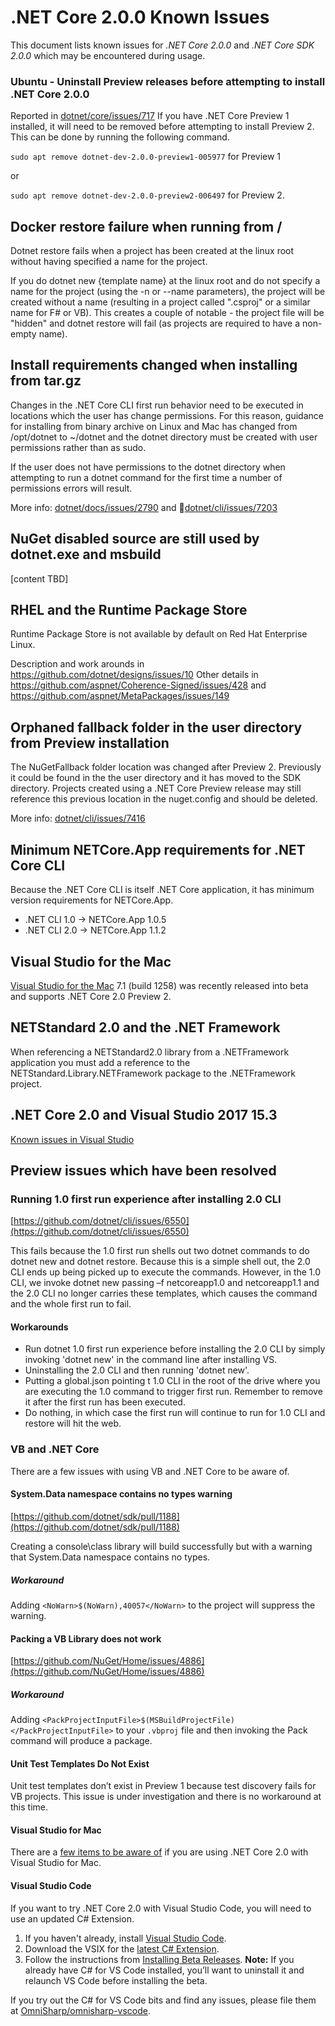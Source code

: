 # .NET Core 2.0.0 Known Issues

This document lists known issues for *.NET Core 2.0.0* and *.NET Core SDK 2.0.0* which may be encountered during usage.

### Ubuntu - Uninstall Preview releases before attempting to install .NET Core 2.0.0

Reported in [dotnet/core/issues/717](https://github.com/dotnet/core/issues/717) If you have .NET Core Preview 1 installed, it will need to be removed before attempting to install Preview 2. This can be done by running the following command.

`sudo apt remove dotnet-dev-2.0.0-preview1-005977` for Preview 1

or

`sudo apt remove dotnet-dev-2.0.0-preview2-006497` for Preview 2.

## Docker restore failure when running from /

Dotnet restore fails when a project has been created at the linux root without having specified a name for the project.

If you do dotnet new {template name} at the linux root and do not specify a name for the project (using the -n or --name parameters), the project will be created without a name (resulting in a project called ".csproj" or a similar name for F# or VB). This creates a couple of notable - the project file will be "hidden" and dotnet restore will fail (as projects are required to have a non-empty name).

## Install requirements changed when installing from tar.gz

Changes in the .NET Core CLI first run behavior need to be executed in locations which the user has change permissions. For this reason, guidance for installing from binary archive on Linux and Mac has changed from /opt/dotnet to ~/dotnet and the dotnet directory must be created with user permissions rather than as sudo.

If the user does not have permissions to the dotnet directory when attempting to run a dotnet command for the first time a number of permissions errors will result.

More info: [dotnet/docs/issues/2790](https://github.com/dotnet/docs/issues/2790) and [dotnet/cli/issues/7203](https://github.com/dotnet/cli/issues/7203)

## NuGet disabled source are still used by dotnet.exe and msbuild

[content TBD]

## RHEL and the Runtime Package Store

Runtime Package Store is not available by default on Red Hat Enterprise Linux.

Description and work arounds in https://github.com/dotnet/designs/issues/10
Other details in https://github.com/aspnet/Coherence-Signed/issues/428 and https://github.com/aspnet/MetaPackages/issues/149

## Orphaned fallback folder in the user directory from Preview installation

The NuGetFallback folder location was changed after Preview 2. Previously it could be found in the the user directory and it has moved to the SDK directory. Projects created using a .NET Core Preview release may still reference this previous location in the nuget.config and should be deleted.

More info: [dotnet/cli/issues/7416](https://github.com/dotnet/cli/issues/7416)

## Minimum NETCore.App requirements for .NET Core  CLI

Because the .NET Core CLI is itself .NET Core application, it has minimum version requirements for NETCore.App.

* .NET CLI 1.0 -> NETCore.App 1.0.5
* .NET CLI 2.0 -> NETCore.App 1.1.2

## Visual Studio for the Mac

[Visual Studio for the Mac](https://www.visualstudio.com/vs/visual-studio-mac/) 7.1 (build 1258) was recently released into beta and supports .NET Core 2.0 Preview 2.

## NETStandard 2.0 and the .NET Framework

When referencing a NETStandard2.0 library from a .NETFramework application you must add a reference to the NETStandard.Library.NETFramework package to the .NETFramework project.

## .NET Core 2.0 and Visual Studio 2017 15.3

[Known issues in Visual Studio](https://github.com/aspnet/Tooling/blob/master/known-issues-vs2017.md)

## Preview issues which have been resolved

### Running 1.0 first run experience after installing 2.0 CLI

[https://github.com/dotnet/cli/issues/6550](https://github.com/dotnet/cli/issues/6550)

This fails because the 1.0 first run shells out two dotnet commands to do dotnet new and dotnet restore. Because this is a simple shell out, the 2.0 CLI ends up being picked up to execute the commands. However, in the 1.0 CLI, we invoke dotnet new passing –f netcoreapp1.0 and netcoreapp1.1 and the 2.0 CLI no longer carries these templates, which causes the command and the whole first run to fail.

#### Workarounds

* Run dotnet 1.0 first run experience before installing the 2.0 CLI by simply invoking 'dotnet new' in the command line after installing VS.
* Uninstalling the 2.0 CLI and then running 'dotnet new'.
* Putting a global.json pointing t 1.0 CLI in the root of the drive where you are executing the 1.0 command to trigger first run. Remember to remove it after the first run has been executed.
* Do nothing, in which case the first run will continue to run for 1.0 CLI and restore will hit the web.

### VB and .NET Core

There are a few issues with using VB and .NET Core to be aware of.

#### System.Data namespace contains no types warning

[https://github.com/dotnet/sdk/pull/1188](https://github.com/dotnet/sdk/pull/1188)

Creating a console\class library will build successfully but with a warning that System.Data namespace contains no types.

##### Workaround

Adding `<NoWarn>$(NoWarn),40057</NoWarn>` to the project will suppress the warning.

#### Packing a VB Library does not work

[https://github.com/NuGet/Home/issues/4886](https://github.com/NuGet/Home/issues/4886)

##### Workaround

Adding `<PackProjectInputFile>$(MSBuildProjectFile)</PackProjectInputFile>` to your `.vbproj` file and then invoking the Pack command will produce a package.

#### Unit Test Templates Do Not Exist

Unit test templates don’t exist in Preview 1 because test discovery fails for VB projects. This issue is under investigation and there is no workaround at this time.

#### Visual Studio for Mac

There are a [few items to be aware of](https://gist.github.com/mrward/70b8132003ef77d893111ecbea3e2225) if you are using .NET Core 2.0 with Visual Studio for Mac.

#### Visual Studio Code

If you want to try .NET Core 2.0 with Visual Studio Code, you will need to use an updated C# Extension.

1. If you haven't already, install [Visual Studio Code](https://code.visualstudio.com).
1. Download the VSIX for the [latest C# Extension](https://github.com/OmniSharp/omnisharp-vscode/releases/download/v1.10.0-beta2/csharp-1.10.0-beta2.vsix).
1. Follow the instructions from [Installing Beta Releases](https://github.com/OmniSharp/omnisharp-vscode/wiki/Installing-Beta-Releases). **Note:** If you already have C# for VS Code installed, you’ll want to uninstall it and relaunch VS Code before installing the beta.

If you try out the C# for VS Code bits and find any issues, please file them at [OmniSharp/omnisharp-vscode](https://github.com/OmniSharp/omnisharp-vscode/issues).
